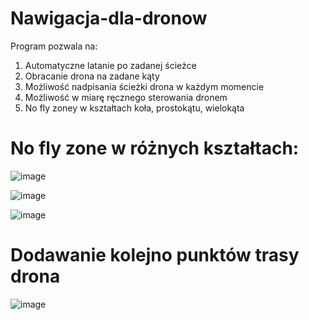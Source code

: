 # Nawigacja-dla-dronow


Program pozwala na:
1. Automatyczne latanie po zadanej ścieżce 
2. Obracanie drona na zadane kąty 
3. Możliwość nadpisania ścieżki drona w każdym momencie 
4. Możliwość w miarę ręcznego sterowania dronem 
5. No fly zoney w kształtach koła, prostokątu, wielokąta

# No fly zone w różnych kształtach:
![image](https://github.com/user-attachments/assets/b81f1c18-1d2d-4d11-8de4-a514a51e6ce1)


![image](https://github.com/user-attachments/assets/cacf9868-26fb-4441-adad-eb314176355c)


![image](https://github.com/user-attachments/assets/a3459bcf-0332-41bd-811c-6ae0e2d520cf)


# Dodawanie kolejno punktów trasy drona
![image](https://github.com/user-attachments/assets/761e740b-9d5c-405a-a706-f6be88af5a23)


